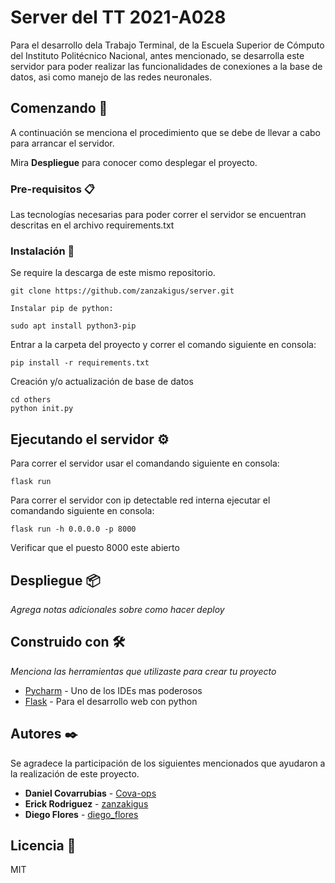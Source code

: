 # Server del TT 2021-A028

Para el desarrollo dela Trabajo Terminal, de la Escuela Superior de Cómputo del Instituto Politécnico Nacional, antes mencionado,
se desarrolla este servidor para poder realizar las funcionalidades de conexiones a la base de datos, asi como manejo de las redes neuronales.

## Comenzando 🚀

A continuación se menciona el procedimiento que se debe de llevar a cabo para arrancar el servidor.

Mira **Despliegue** para conocer como desplegar el proyecto.

### Pre-requisitos 📋

Las tecnologías necesarias para poder correr el servidor se encuentran descritas en el archivo requirements.txt

### Instalación 🔧

Se require la descarga de este mismo repositorio.

```
git clone https://github.com/zanzakigus/server.git

Instalar pip de python:

sudo apt install python3-pip
```

Entrar a la carpeta del proyecto y correr el comando siguiente en consola:

```
pip install -r requirements.txt 
```

Creación y/o actualización de base de datos


```
cd others
python init.py
```

## Ejecutando el servidor ⚙️

Para correr el servidor usar el comandando siguiente en consola:

```
flask run 
```


Para correr el servidor con ip detectable red interna ejecutar el comandando siguiente en consola:

```
flask run -h 0.0.0.0 -p 8000

```
Verificar que el puesto 8000 este abierto

## Despliegue 📦

_Agrega notas adicionales sobre como hacer deploy_

## Construido con 🛠️

_Menciona las herramientas que utilizaste para crear tu proyecto_

- [Pycharm](https://www.jetbrains.com/pycharm/) - Uno de los IDEs mas poderosos
- [Flask](https://flask.palletsprojects.com/en/2.0.x/) - Para el desarrollo web con python

## Autores ✒️

Se agradece la participación de los siguientes mencionados que ayudaron a la realización de este proyecto.

- **Daniel Covarrubias** - [Cova-ops](https://github.com/Cova-ops)
- **Erick Rodriguez** - [zanzakigus](https://github.com/zanzakigus)
- **Diego Flores** - [diego_flores](#DiegoTuGit)

## Licencia 📄

MIT
